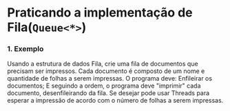 # Praticando a implementação de Fila(`Queue<*>`)

### 1. Exemplo

Usando a estrutura de dados Fila, crie uma fila de documentos que
precisam ser impressos. Cada documento é composto de um nome
e quantidade de folhas a serem impressas. O programa deve:
Enfileirar os documentos;
E seguindo a ordem, o programa deve "imprimir" cada documento,
desenfileirando da fila. Se desejar pode usar Threads para esperar a
impressão de acordo com o número de folhas a serem impressas.